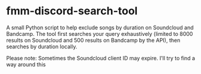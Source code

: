 # fmm-discord-search-tool

A small Python script to help exclude songs by duration on Soundcloud and Bandcamp. The tool first searches your query exhaustively (limited to 8000 results on Soundcloud and 500 results on Bandcamp by the API), then searches by duration locally.

Please note: Sometimes the Soundcloud client ID may expire. I'll try to find a way around this
